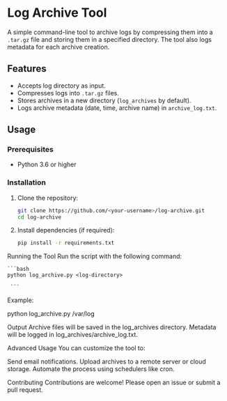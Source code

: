 # Log Archive Tool

A simple command-line tool to archive logs by compressing them into a `.tar.gz` file and storing them in a specified directory. The tool also logs metadata for each archive creation.

## Features
- Accepts log directory as input.
- Compresses logs into `.tar.gz` files.
- Stores archives in a new directory (`log_archives` by default).
- Logs archive metadata (date, time, archive name) in `archive_log.txt`.

## Usage

### Prerequisites
- Python 3.6 or higher

### Installation
1. Clone the repository:
   ```bash
   git clone https://github.com/<your-username>/log-archive.git
   cd log-archive
   
2. Install dependencies (if required):
   
    ```bash
    pip install -r requirements.txt

     ```
Running the Tool
Run the script with the following command:

    ```bash
    python log_archive.py <log-directory>

     ```
Example:

python log_archive.py /var/log


Output
Archive files will be saved in the log_archives directory.
Metadata will be logged in log_archives/archive_log.txt.


Advanced Usage
You can customize the tool to:

Send email notifications.
Upload archives to a remote server or cloud storage.
Automate the process using schedulers like cron.


Contributing
Contributions are welcome! Please open an issue or submit a pull request.





